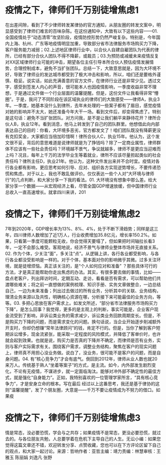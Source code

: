 # 疫情之下，律师们千万别徒增焦虑1

在出差间隙，看到了不少律师转发某律协的官方通知，从朋友圈的转发文案中，明显感受到了律师们难言的百味杂陈。在这份通知中，大致有以下这些内容——01.全国疫情处于“动态清零”攻坚阶段，疫情防控形势仍然严峻复杂。特别是，今年国内上海、杭州、广东等地疫情明显加重，导致部分省市法律服务市场购买力下降，客户服务能力减弱；02.上述地区律师行业中，以合伙人自建自雇团队为代表的律所，已经有部分合伙人团队不得不降薪，或裁员；03.为预防或减缓未来疫情反复对XX区域律师行业可能的冲击，期望各位主任引导本所合伙人预估疫情发展情势，合理控制成本，避免不当扩张团队。总结一下，大致意思就是，因为大环境不好，导致了律师业的发达城市都受到了极大冲击和影响，所以，咱们还是要格外谨慎、稳妥。说实话，如此充满善意的官方文件，在律师行业还是非常少见。透过文字，感受到签发人内心的声音，很可能本人也因疫情影响，一季度收益非常不理想，于是通过文件做一个行业层面的温馨提醒。但是，这份文件让我看得非常“懵圈”。于是，我问了不同阶段在该区域执业的律师们的大致感受——律师A，执业3年。一季度，她基本没什么到律所，去年未处理的一些案子都有了眉目，感觉疫情对她的影响并不太大，她还准备今年大干一场。看到文件后，却变得焦虑了。特别是这句话：避免不当扩张团队。对方问我，是不是让我们躺平来静待花开？律所合伙人B，执业12年。看到消息，他马上转发到了自己的团队群里。他想借此向内部表达自己的目的：你看，大环境多恶劣，官方都发文了！咱们团队既没有降薪更没有克扣奖金，大家都应当倍加珍惜啊！律所合伙人C，执业15年。他认为，这个发文很不妥，背后的意思难道是说律师就是为了挣钱吗？除了一定商业属性，律师群体不应该有一些社会责任吗？环境越不景气，争议就越多，律师不是更应当迎难而上吗？况且，每年上千万的法学毕业生等着就业，律所不应该尽量担起类似的社会责任吗？律所主任D，执业21年。他认为，这种文件发出来并不合时宜。疫情对各行各业都有影响，更应思考如何引导、应对、组织各方实现逆势增长，不要传递恐慌和焦虑。对于以上，我也不敢乱做评价。仅仅表达一些个人对“大环境与律师行”的几点判断，和大家分享一下我的看法。01.  大环境没有想象中那么差。给大家分享一个数据——从宏观经济上看，尽管全国GDP增速放缓，但中国律师行业总收入一直高速增长。就拿四川来讲，201

# 疫情之下，律师们千万别徒增焦虑2

7年到2020年，GDP增长率为13%、8%、4%，处于不断下滑趋势；同样是这三年，四川律师人数增加了近1万人，行业收费增加35.8亿元，增长率150.2%。如果，只看第一季度可能颗粒无收，你会觉得天要塌了，但如果把时间轴拉长看3年，一定不会那么难受。客观地说，经济不景气与律师业整体市场并无直接关系。 02.  作为个体，少关注“面”，多关注“点”。从逻辑上讲，各行各业都受影响，与各行各业都没受影响是一样的。对于个体，基本面对你的影响微乎其微。过多关注环境，就是徒增烦恼。真正该关注的，是“个人如何应对和准备” ？那些具体可行的方法，才是真正能帮助你走出焦虑的办法。其实，有很多要去做的事情，比如——盘点老客户，列出拜访时间，定期互动、走访，看看是否有需求，可以帮助他们共渡哪些难关；将之前一直想做的案例梳理、知识手册、实务文章做整合，一边总结自己，一边为未来准备；列出过去做过的所有业务，分析其中的关联、业务结构，理清业务来源以及共性，明确核心资源在哪，分析接下来可能最佳的业务方向，等等。03.  多把心思放在客户需求上。如发文所述，“部分省市法律服务市场购买力下降”，是怎么回事？我觉得，更多的是主观上的判断，事实可能是，企业客户现金流受到了影响，非诉讼类业务的需求减少，诉讼类业务回款周期变长。但是，不是购买力下降的问题，而是需求变化的问题。换句话说，当企业开始逐步削减额外开支时，你却仍想赚“常年法律顾问”的钱，肯定不行的。但是，当你了解到客户短期诉讼增多，现金流紧张，能采取一定程度的风险模式，并降低了客单价时，也许就会起到效果。也就是说，购买力是否真的下降并不确定，而律师是否有业务，实则与客户实际需求有关。围绕客户需求，调整业务结构，聚焦在客户的现实问题上，律师真不用担心没业务做。说白了，没业务，很可能不是客户的问题，而是自身问题。04.  有“核心竞争力”才会有底气。倒回到2012年，律师从业人数也就20来万人。传统基于熟人“坐着等案子”的方式，是主流。如今，内外部发生剧烈变化，不论有无疫情，不谋进步，就一定面临淘汰。能够对冲外部不确定性的最佳方式，就是强化“自身能力”。正如，我特别喜欢的一位管理学家所言，“具有核心竞争力”，才是安身立命的根本。写在最后 经过以上这番思考，我还是基于律协的这则“温馨提醒”，发了个朋友圈，大意是——千万不要让疫情成为不努力的借口。如果疫

# 疫情之下，律师们千万别徒增焦虑3

情是常态，没必要恐慌，学会与之共存；如果疫情不是常态，更没必要恐慌，就过去的。与各位朋友共勉，人总要学着在危机下主导自己的人生。无讼小编：如果您觉得这篇文章还不错，欢迎转发分享、点赞收藏，您也可以在下方评论区留下自己的观点，和大家一起讨论。来源：哲响作者：亚哲主编：靖力责编：林慧审核：王雅玉 陈丽娟 刘逸凡 张野


